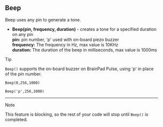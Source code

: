 ## Beep

Beep uses any pin to generate a tone.  

- **Beep(pin, frequency, duration)** - creates a tone for a specified duration on any pin <br>
**pin:** pin number, 'p' used with on-board piezo buzzer <br>
**frequency:** The frequency in Hz, max value is 10KHz <br>
**duration:** The duration of the beep in milliseconds, max value is 1000ms <br>

> [!TIP] 
> `Beep()` supports the on-board buzzer on BrainPad Pulse, using 'p' in place of the pin number. 

```basic
Beep(0,256,1000)

Beep('p',256,1000)
```
---
> [!NOTE] 
> This feature is blocking, so the rest of your code will stop until `Beep()` is completed. 